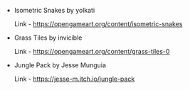 - Isometric Snakes by yolkati

  Link - <https://opengameart.org/content/isometric-snakes>

- Grass Tiles by invicible

  Link - <https://opengameart.org/content/grass-tiles-0>

- Jungle Pack by Jesse Munguia

  Link - <https://jesse-m.itch.io/jungle-pack>

  